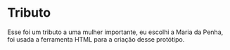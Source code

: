 # Tributo
 Esse foi um tributo a uma mulher importante, eu escolhi a Maria da Penha, foi usada a ferramenta HTML para a criação desse protótipo.
